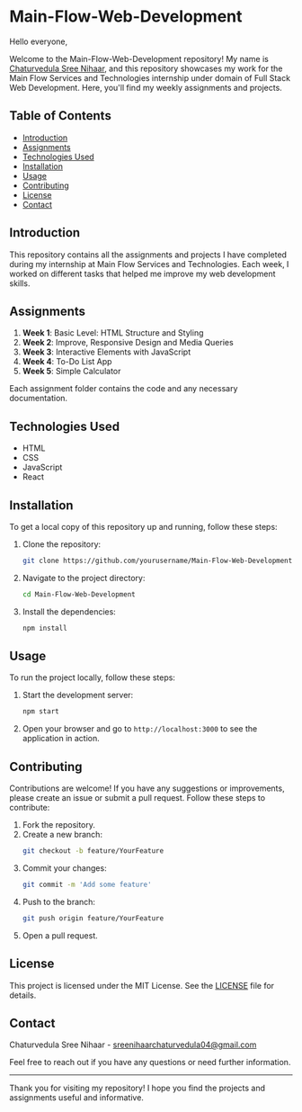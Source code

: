 # Main-Flow-Web-Development

Hello everyone,

Welcome to the Main-Flow-Web-Development repository! My name is [Chaturvedula Sree Nihaar](https://www.linkedin.com/in/sree-nihaar-chaturvedula/), and this repository showcases my work for the Main Flow Services and Technologies internship under domain of Full Stack Web Development. Here, you'll find my weekly assignments and projects.

## Table of Contents

- [Introduction](#introduction)
- [Assignments](#assignments)
- [Technologies Used](#technologies-used)
- [Installation](#installation)
- [Usage](#usage)
- [Contributing](#contributing)
- [License](#license)
- [Contact](#contact)

## Introduction

This repository contains all the assignments and projects I have completed during my internship at Main Flow Services and Technologies. Each week, I worked on different tasks that helped me improve my web development skills.

## Assignments

1. **Week 1**: Basic Level: HTML Structure and Styling
2. **Week 2**: Improve, Responsive Design and Media Queries
3. **Week 3**: Interactive Elements with JavaScript
4. **Week 4**: To-Do List App
5. **Week 5**: Simple Calculator

Each assignment folder contains the code and any necessary documentation.

## Technologies Used

- HTML
- CSS
- JavaScript
- React

## Installation

To get a local copy of this repository up and running, follow these steps:

1. Clone the repository:
   ```bash
   git clone https://github.com/yourusername/Main-Flow-Web-Development.git
   ```
2. Navigate to the project directory:
   ```bash
   cd Main-Flow-Web-Development
   ```
3. Install the dependencies:
   ```bash
   npm install
   ```

## Usage

To run the project locally, follow these steps:

1. Start the development server:
   ```bash
   npm start
   ```
2. Open your browser and go to `http://localhost:3000` to see the application in action.

## Contributing

Contributions are welcome! If you have any suggestions or improvements, please create an issue or submit a pull request. Follow these steps to contribute:

1. Fork the repository.
2. Create a new branch:
   ```bash
   git checkout -b feature/YourFeature
   ```
3. Commit your changes:
   ```bash
   git commit -m 'Add some feature'
   ```
4. Push to the branch:
   ```bash
   git push origin feature/YourFeature
   ```
5. Open a pull request.

## License

This project is licensed under the MIT License. See the [LICENSE](LICENSE) file for details.

## Contact

Chaturvedula Sree Nihaar - [sreenihaarchaturvedula04@gmail.com](mailto:sreenihaarchaturvedula04@gmail.com)

Feel free to reach out if you have any questions or need further information.

---

Thank you for visiting my repository! I hope you find the projects and assignments useful and informative.
